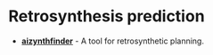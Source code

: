 # Retrosynthesis prediction

- **[aizynthfinder](https://github.com/MolecularAI/aizynthfinder)** - A tool for retrosynthetic planning.
